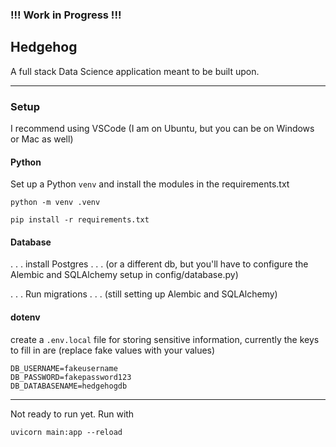 ### !!! Work in Progress !!!

## Hedgehog
A full stack Data Science application meant to be built upon.

---

### Setup

I recommend using VSCode (I am on Ubuntu, but you can be on Windows or Mac as well)

#### Python
Set up a Python `venv` and install the modules in the requirements.txt
```
python -m venv .venv
```
```
pip install -r requirements.txt
```

#### Database
. . . install Postgres . . . (or a different db, but you'll have to configure the Alembic and SQLAlchemy setup in config/database.py)

. . . Run migrations . . . (still setting up Alembic and SQLAlchemy)

#### dotenv
create a `.env.local` file for storing sensitive information, currently the keys to fill in are (replace fake values with your values)
```
DB_USERNAME=fakeusername
DB_PASSWORD=fakepassword123
DB_DATABASENAME=hedgehogdb

```

---

Not ready to run yet.
Run with
```
uvicorn main:app --reload
```